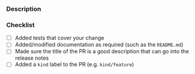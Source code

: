 ### Description

<!--
Please explain the changes you made here.

Help your reviewers my guiding them through your key changes,
implementation decisions etc.
You can even include snippets of output or screenshots.

A good, clear description == a faster review :)
-->

### Checklist
- [ ] Added tests that cover your change
- [ ] Added/modified documentation as required (such as the `README.md`)
- [ ] Made sure the title of the PR is a good description that can go into the release notes
- [ ] Added a `kind` label to the PR (e.g. `kind/feature`)
